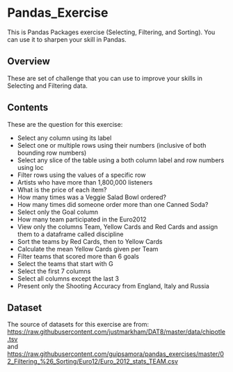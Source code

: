 # Pandas_Exercise
This is Pandas Packages exercise (Selecting, Filtering, and Sorting). You can use it to sharpen your skill in Pandas.

## Overview
These are set of challenge that you can use to improve your skills in Selecting and Filtering data.

## Contents
These are the question for this exercise:
* Select any column using its label
* Select one or multiple rows using their numbers (inclusive of both bounding row numbers)
* Select any slice of the table using a both column label and row numbers using loc
* Filter rows using the values of a specific row
* Artists who have more than 1,800,000 listeners
* What is the price of each item?
* How many times was a Veggie Salad Bowl ordered?
* How many times did someone order more than one Canned Soda?
* Select only the Goal column
* How many team participated in the Euro2012
* View only the columns Team, Yellow Cards and Red Cards and assign them to a dataframe called discipline
* Sort the teams by Red Cards, then to Yellow Cards
* Calculate the mean Yellow Cards given per Team
* Filter teams that scored more than 6 goals
* Select the teams that start with G
* Select the first 7 columns
* Select all columns except the last 3
* Present only the Shooting Accuracy from England, Italy and Russia

## Dataset
The source of datasets for this exercise are from:<br>
https://raw.githubusercontent.com/justmarkham/DAT8/master/data/chipotle.tsv<br>
and<br>
https://raw.githubusercontent.com/guipsamora/pandas_exercises/master/02_Filtering_%26_Sorting/Euro12/Euro_2012_stats_TEAM.csv
